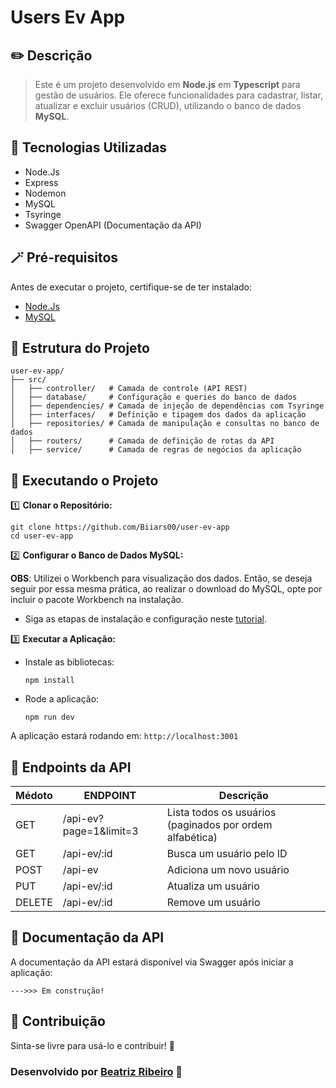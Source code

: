 # Users Ev App

## ✏️ Descrição

> Este é um projeto desenvolvido em **Node.js** em **Typescript** para gestão de usuários. Ele oferece funcionalidades para cadastrar, listar, atualizar e excluir usuários (CRUD), utilizando o banco de dados **MySQL**.

## 🚀 Tecnologias Utilizadas

- Node.Js
- Express
- Nodemon
- MySQL
- Tsyringe
- Swagger OpenAPI (Documentação da API)

## 🪄 Pré-requisitos

Antes de executar o projeto, certifique-se de ter instalado:

- [Node.Js](https://nodejs.org/pt/download)
- [MySQL](https://dev.mysql.com/downloads/workbench/)

## 📂 Estrutura do Projeto

```
user-ev-app/
├── src/
│   ├── controller/   # Camada de controle (API REST)
│   ├── database/     # Configuração e queries do banco de dados
│   ├── dependencies/ # Camada de injeção de dependências com Tsyringe
│   ├── interfaces/   # Definição e tipagem dos dados da aplicação
│   ├── repositories/ # Camada de manipulação e consultas no banco de dados
│   ├── routers/      # Camada de definição de rotas da API
│   ├── service/      # Camada de regras de negócios da aplicação
```

## 🔌 Executando o Projeto

1️⃣ **Clonar o Repositório:**

```
git clone https://github.com/Biiars00/user-ev-app
cd user-ev-app
```

2️⃣ **Configurar o Banco de Dados MySQL:**

**OBS**: Utilizei o Workbench para visualização dos dados. Então, se deseja seguir por essa mesma prática, ao realizar o download do MySQL, opte por incluir o pacote Workbench na instalação.

- Siga as etapas de instalação e configuração neste [tutorial](https://www.alura.com.br/artigos/mysql-do-download-e-instalacao-ate-sua-primeira-tabela?srsltid=AfmBOorowa93fLj8UUieaT8t5aKGyzLm804QQBk0_GozfMHnvFnFsgbU).

3️⃣ **Executar a Aplicação:**

- Instale as bibliotecas:
    ```
    npm install
    ```

- Rode a aplicação:
    ```
    npm run dev
    ```

A aplicação estará rodando em: `http://localhost:3001`

## 📌 Endpoints da API

| Médoto | ENDPOINT                | Descrição                                               |
|--------|-------------------------|---------------------------------------------------------|
| GET    | /api-ev?page=1&limit=3  | Lista todos os usuários (paginados por ordem alfabética)|
| GET    | /api-ev/:id            | Busca um usuário pelo ID                                |
| POST   | /api-ev                 | Adiciona um novo usuário                                |
| PUT    | /api-ev/:id            | Atualiza um usuário                                     |
| DELETE | /api-ev/:id            | Remove um usuário                                       |

## 📑 Documentação da API

A documentação da API estará disponível via Swagger após iniciar a aplicação:
```
--->>> Em construção!
```

## 📄 Contribuição

Sinta-se livre para usá-lo e contribuir! 🚀

### Desenvolvido por [Beatriz Ribeiro](https://github.com/Biiars00/) 🦋
